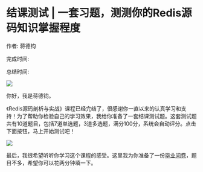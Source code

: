 # 结课测试 \| 一套习题，测测你的Redis源码知识掌握程度

作者: 蒋德钧

完成时间:

总结时间:

![](<https://static001.geekbang.org/resource/image/df/1e/df3c96c03eea73f4c7df02c32281b41e.jpg>)

<audio><source src="" type="audio/mpeg"></audio>

你好，我是蒋德钧。

《Redis源码剖析与实战》课程已经完结了，很感谢你一直以来的认真学习和支持！为了帮助你检验自己的学习效果，我给你准备了一套结课测试题。这套测试题共有10道题目，包括7道单选题，3道多选题，满分100分，系统会自动评分。点击下面按钮，马上开始测试吧！

[![](<https://static001.geekbang.org/resource/image/28/a4/28d1be62669b4f3cc01c36466bf811a4.png>)](<http://time.geekbang.org/quiz/intro?act_id=1188&exam_id=3234>)

最后，我很希望听听你学习这个课程的感受。这里我为你准备了一份[毕业问卷](<https://jinshuju.net/f/vasdJg>)，题目不多，希望你可以花两分钟填一下。

<!-- [[[read_end]]] -->

